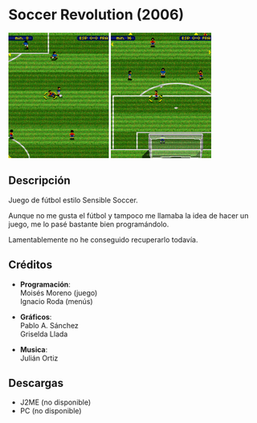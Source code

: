 # Soccer Revolution (2006)
[<img src="screenshots/SoccerRevolution_game.png" width="200"></img>](screenshots/SoccerRevolution_game.png)
[<img src="screenshots/SoccerRevolution_game2.png" width="200"></img>](screenshots/SoccerRevolution_game2.png)

## Descripción
Juego de fútbol estilo Sensible Soccer.

Aunque no me gusta el fútbol y tampoco me llamaba la idea de hacer un juego, me lo pasé bastante bien programándolo.

Lamentablemente no he conseguido recuperarlo todavía.

## Créditos
- **Programación**:<br>
Moisés Moreno (juego)<br>
Ignacio Roda (menús)

- **Gráficos**:<br>
Pablo A. Sánchez<br>
Griselda Llada

- **Musica**:<br>
Julián Ortiz

## Descargas
- J2ME (no disponible)
- PC (no disponible)